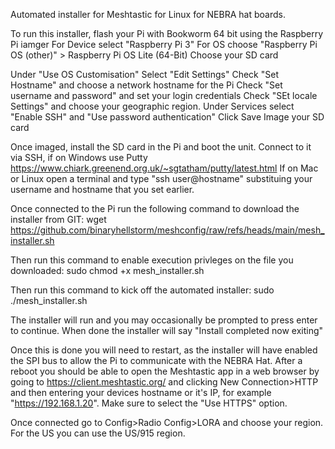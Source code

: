 Automated installer for Meshtastic for Linux for NEBRA hat boards.

To run this installer, flash your Pi with Bookworm 64 bit using the Raspberry Pi iamger
For Device select "Raspberry Pi 3"
For OS choose "Raspberry Pi OS (other)" > Raspberry Pi OS Lite (64-Bit)
Choose your SD card

Under "Use OS Customisation" Select "Edit Settings"
Check "Set Hostname" and choose a network hostname for the Pi
Check "Set username and password" and set your login credentials 
Check "SEt locale Settings" and choose your geographic region.
Under Services select "Enable SSH" and "Use password authentication"
Click Save
Image your SD card

Once imaged, install the SD card in the Pi and boot the unit. 
Connect to it via SSH, if on Windows use Putty https://www.chiark.greenend.org.uk/~sgtatham/putty/latest.html
If on Mac or Linux open a terminal and type "ssh user@hostname" substituing your username and hostname that you set earlier. 

Once connected to the Pi run the following command to download the installer from GIT:
wget https://github.com/binaryhellstorm/meshconfig/raw/refs/heads/main/mesh_installer.sh

Then run this command to enable execution privleges on the file you downloaded:
sudo chmod +x mesh_installer.sh

Then run this command to kick off the automated installer:
sudo ./mesh_installer.sh

The installer will run and you may occasionally be prompted to press enter to continue. When done the installer will say "Install completed now exiting"

Once this is done you will need to restart, as the installer will have enabled the SPI bus to allow the Pi to communicate with the NEBRA Hat. After a reboot you should be able to open the Meshtastic app in a web browser by going to https://client.meshtastic.org/ and clicking New Connection>HTTP and then entering your devices hostname or it's IP, for example "https://192.168.1.20". Make sure to select the "Use HTTPS" option.

Once connected go to Config>Radio Config>LORA and choose your region. For the US you can use the US/915 region. 





